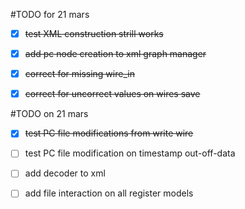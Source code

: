 #TODO for 21 mars

- [x] <del>test XML construction strill works</del>
- [x] <del>add pc node creation to xml graph manager </del>
- [x] <del>correct for missing wire_in</del>
- [x] <del>correct for uncorrect values on wires save</del>


#TODO on 21 mars

- [x] <del>test PC file modifications from write wire</del>
- [ ] test PC file modification on timestamp out-off-data
- [ ] add decoder to xml
- [ ] add file interaction on all register models

